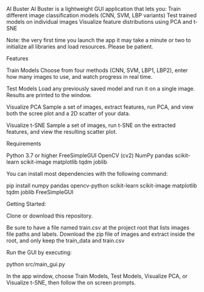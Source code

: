 AI Buster
AI Buster is a lightweight GUI application that lets you:
Train different image classification models (CNN, SVM, LBP variants)
Test trained models on individual images
Visualize feature distributions using PCA and t-SNE

Note: the very first time you launch the app it may take a minute or two to initialize all libraries and load resources. Please be patient.

Features

Train Models
Choose from four methods (CNN, SVM, LBP1, LBP2), enter how many images to use, and watch progress in real time.

Test Models
Load any previously saved model and run it on a single image. Results are printed to the window.

Visualize PCA
Sample a set of images, extract features, run PCA, and view both the scree plot and a 2D scatter of your data.

Visualize t-SNE
Sample a set of images, run t-SNE on the extracted features, and view the resulting scatter plot.

Requirements

Python 3.7 or higher
FreeSimpleGUI
OpenCV (cv2)
NumPy
pandas
scikit-learn
scikit-image
matplotlib
tqdm
joblib

You can install most dependencies with the following command:

pip install numpy pandas opencv-python scikit-learn scikit-image matplotlib tqdm joblib FreeSimpleGUI


Getting Started:

Clone or download this repository.

Be sure to have a file named train.csv at the project root that lists images file paths and labels. Download the zip file of images and extract inside the root, and only keep the train_data and train.csv


Run the GUI by executing:

python src/main_gui.py

In the app window, choose Train Models, Test Models, Visualize PCA, or Visualize t-SNE, then follow the on screen prompts.